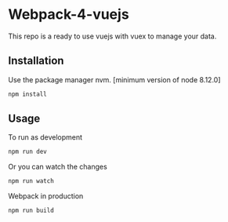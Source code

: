 # Webpack-4-vuejs

This repo is a ready to use vuejs with vuex to manage your data.

## Installation

Use the package manager nvm. [minimum version of node 8.12.0]

```bash
npm install
```

## Usage
To run as development
```bash
npm run dev
```
Or you can watch the changes
```bash
npm run watch
```

Webpack in production
```bash
npm run build
```
